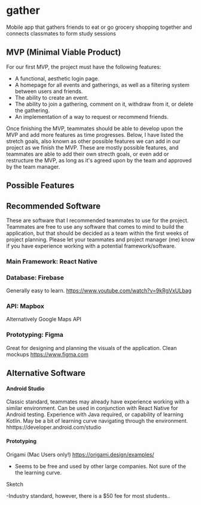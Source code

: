 # gather
Mobile app that gathers friends to eat or go grocery shopping together and connects classmates to form study sessions

## MVP (Minimal Viable Product)
   For our first MVP, the project must have the following features:
   
   - A functional, aesthetic login page.
   - A homepage for all events and gatherings, as well as a filtering system between users and friends.
   - The ability to create an event.
   - The ability to join a gathering, comment on it, withdraw from it, or delete the gathering.
   - An implementation of a way to request or recommend friends.
   
   Once finishing the MVP, teammates should be able to develop upon the MVP and add more features as time progresses. Below, I have listed the stretch goals, also known as other possible features we can add in our project as we finish the MVP. These are mostly possible features, and teammates are able to add their own strecth goals, or even add or restructure the MVP, as long as it's agreed upon by the team and approved by the team manager.
   
## Possible Features

## Recommended Software
These are software that I recommended teammates to use for the project. Teammates are free to use any software that comes to mind to build the application, but that should be decided as a team within the first weeks of project planning. Please let your teammates and project manager (me) know if you have experience working with a potential framework/software.
   
### Main Framework: React Native 
   
### Database: Firebase
   Generally easy to learn. 
   https://www.youtube.com/watch?v=9kRgVxULbag
     
### API: Mapbox
   Alternatively Google Maps API
      
### Prototyping: Figma
   Great for designing and planning the visuals of the application. Clean mockups
   https://www.figma.com
   
## Alternative Software

#### Android Studio
   Classic standard, teammates may already have experience working with a similar environment. Can be used in conjunction with React Native for Android testing.
   Experience with Java required, or capability of learning Kotlin. May be a bit of learning curve navigating through the environment.
   hhttps://developer.android.com/studio
   
#### Prototyping
   Origami (Mac Users only!)
   https://origami.design/examples/
   
   - Seems to be free and used by other large companies. Not sure of the the learning curve.
   
   Sketch
   
   -Industry standard, however, there is a $50 fee for most students..
